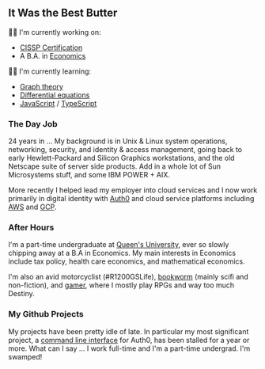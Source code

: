 ## It Was the Best Butter

👨‍💻 I'm currently working on:

- [CISSP Certification](https://www.isc2.org/Certifications/CISSP)
- A B.A. in [Economics](https://en.wikipedia.org/wiki/Economics)

👨‍🎓 I'm currently learning:

- [Graph theory](https://en.wikipedia.org/wiki/Graph_theory)
- [Differential equations](https://en.wikipedia.org/wiki/Differential_equation)
- [JavaScript](https://en.wikipedia.org/wiki/JavaScript) / [TypeScript](https://en.wikipedia.org/wiki/TypeScript)

<!--
**dmark/dmark** is a ✨ _special_ ✨ repository because its `README.md` (this file) appears on your GitHub profile.

Here are some ideas to get you started:

- 🔭 I’m currently working on ...
- 🌱 I’m currently learning ...
- 👯 I’m looking to collaborate on ...
- 🤔 I’m looking for help with ...
- 💬 Ask me about ...
- 📫 How to reach me: ...
- 😄 Pronouns: ...
- ⚡ Fun fact: ...
-->

### The Day Job

24 years in ... My background is in Unix & Linux system operations, networking, security, and identity & access management, going back to early Hewlett-Packard and Silicon Graphics workstations, and the old Netscape suite of server side products. Add in a whole lot of Sun Microsystems stuff, and some IBM POWER + AIX.

More recently I helped lead my employer into cloud services and I now work primarily in digital identity with [Auth0](https://auth0.com/) and cloud service platforms including [AWS](https://aws.amazon.com) and [GCP](https://cloud.google.com).

### After Hours

I'm a part-time undergraduate at [Queen's University](https://www.queensu.ca), ever so slowly chipping away at a B.A in Economics. My main interests in Economics include tax policy, health care economics, and mathematical economics.

I'm also an avid motorcyclist (#R1200GSLife), [bookworm](https://www.goodreads.com/drumboots) (mainly scifi and non-fiction), and [gamer](https://steamcommunity.com/id/SamuraiMark/), where I mostly play RPGs and way too much Destiny.

### My Github Projects

My projects have been pretty idle of late. In particular my most significant project, a [command line interface](https://github.com/dmark/authzero) for Auth0, has been stalled for a year or more. What can I say ... I work full-time and I'm a part-time undergrad. I'm swamped!
